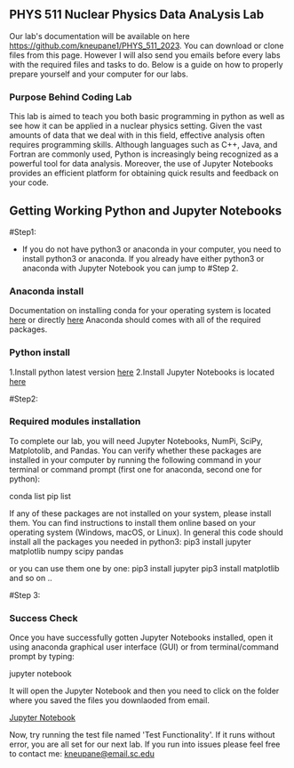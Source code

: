 ## PHYS 511 Nuclear Physics Data AnaLysis Lab

Our lab's documentation will be available on here https://github.com/kneupane1/PHYS_511_2023. You can download or clone files from this page. However I will also send you emails before every labs with the required files and tasks to do. Below is a guide on how to properly prepare yourself and your computer for our labs.

### Purpose Behind Coding Lab

This lab is aimed to teach you both basic programming in python as well as see how it can be applied in a nuclear physics setting.  Given the vast amounts of data that we deal with in this field, effective analysis often requires programming skills. Although languages such as C++, Java, and Fortran are commonly used, Python is increasingly being recognized as a powerful tool for data analysis. Moreover, the use of Jupyter Notebooks provides an efficient platform for obtaining quick results and feedback on your code.

## Getting Working Python and Jupyter Notebooks

#Step1:

- If you do not have python3 or anaconda in your computer, you need to install python3 or anaconda. If you already have either python3 or anaconda with Jupyter Notebook you can jump to #Step 2.


### Anaconda install

Documentation on installing conda for your operating system is located [here](https://conda.io/projects/conda/en/latest/user-guide/install/index.html) or directly [here](https://www.anaconda.com/products/distribution)
Anaconda should comes with all of the required packages.

### Python install

1.Install python latest version [here](https://www.python.org/downloads/)
2.Install Jupyter Notebooks is located [here](https://jupyter.org/install)


#Step2:

### Required modules installation
To complete our lab, you will need Jupyter Notebooks, NumPi, SciPy, Matplotolib, and Pandas. You can verify whether these packages are installed in your computer by running the following command in your terminal or command prompt (first one for anaconda, second one for python):

conda list
pip list 

If any of these packages are not installed on your system, please install them. You can find instructions to install them online based on your operating system (Windows, macOS, or Linux).
In general this code should install all the packages you needed in python3: 
pip3 install jupyter matplotlib numpy scipy pandas

or you can use them one by one: 
pip3 install jupyter 
pip3 install matplotlib 
and so on ..

#Step 3: 

### Success Check

Once you have successfully gotten Jupyter Notebooks installed, open it using anaconda graphical user interface (GUI) or from terminal/command prompt by typing:

jupyter notebook

It will open the Jupyter Notebook and then you need to click on the folder where you saved the files you downlaoded from email.

[Jupyter Notebook](Jupy_notebook)
 
Now, try running the test file named 'Test Functionality'. If it runs without error, you are all set for our next lab.
If you run into issues please feel free to contact me: kneupane@email.sc.edu






